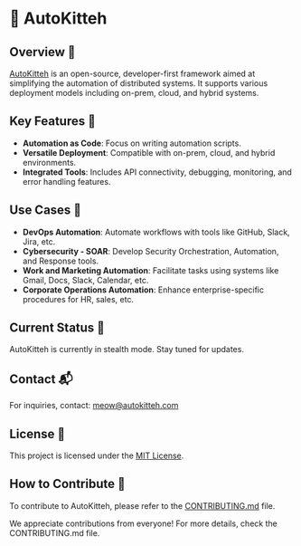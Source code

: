 # 🐾 AutoKitteh

## Overview 🌟

[AutoKitteh](https://www.autokitteh.com) is an open-source, developer-first framework aimed at simplifying the automation of distributed systems. It supports various deployment models including on-prem, cloud, and hybrid systems.

## Key Features 🔑

- **Automation as Code**: Focus on writing automation scripts.
- **Versatile Deployment**: Compatible with on-prem, cloud, and hybrid environments.
- **Integrated Tools**: Includes API connectivity, debugging, monitoring, and error handling features.

## Use Cases 🚀

- **DevOps Automation**: Automate workflows with tools like GitHub, Slack, Jira, etc.
- **Cybersecurity - SOAR**: Develop Security Orchestration, Automation, and Response tools.
- **Work and Marketing Automation**: Facilitate tasks using systems like Gmail, Docs, Slack, Calendar, etc.
- **Corporate Operations Automation**: Enhance enterprise-specific procedures for HR, sales, etc.

## Current Status 📣

AutoKitteh is currently in stealth mode. Stay tuned for updates.

## Contact 📬

For inquiries, contact: meow@autokitteh.com

## License 📜

This project is licensed under the [MIT License](LICENSE).

## How to Contribute 🤝

To contribute to AutoKitteh, please refer to the [CONTRIBUTING.md](CONTRIBUTING.md) file.

We appreciate contributions from everyone! For more details, check the CONTRIBUTING.md file.
